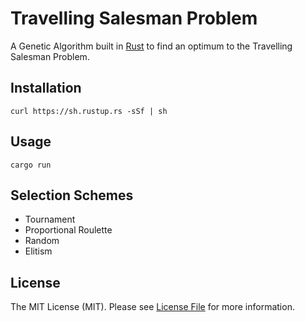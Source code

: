 # Travelling Salesman Problem

A Genetic Algorithm built in [Rust](https://www.rust-lang.org/) to find an optimum to the Travelling Salesman Problem.

## Installation
```
curl https://sh.rustup.rs -sSf | sh
```

## Usage
```
cargo run
```

## Selection Schemes
 - Tournament
 - Proportional Roulette
 - Random
 - Elitism

## License
The MIT License (MIT). Please see [License File](LICENSE.md) for more information.